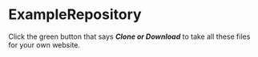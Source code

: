 # ExampleRepository
 
 Click the green button that says ***Clone or Download*** to take all these files for your own website.
